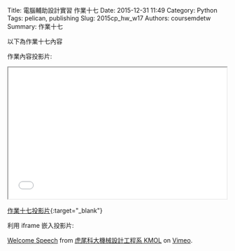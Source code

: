 Title: 電腦輔助設計實習 作業十七
Date: 2015-12-31 11:49
Category: Python
Tags: pelican, publishing
Slug: 2015cp_hw_w17
Authors: coursemdetw
Summary: 作業十七

以下為作業十七內容

作業內容投影片:

<iframe src=" cadp_w16_simplest.html" width="500" height="300"></iframe>

[作業十七投影片](simplest7.html){:target="_blank"}

利用 iframe 嵌入投影片:


 <p><a href="https://vimeo.com/user44938638">Welcome Speech</a> from <a href="https://vimeo.com/user24079973">虎尾科大機械設計工程系 KMOL</a> on <a href="https://vimeo.com">Vimeo</a>.</p>
